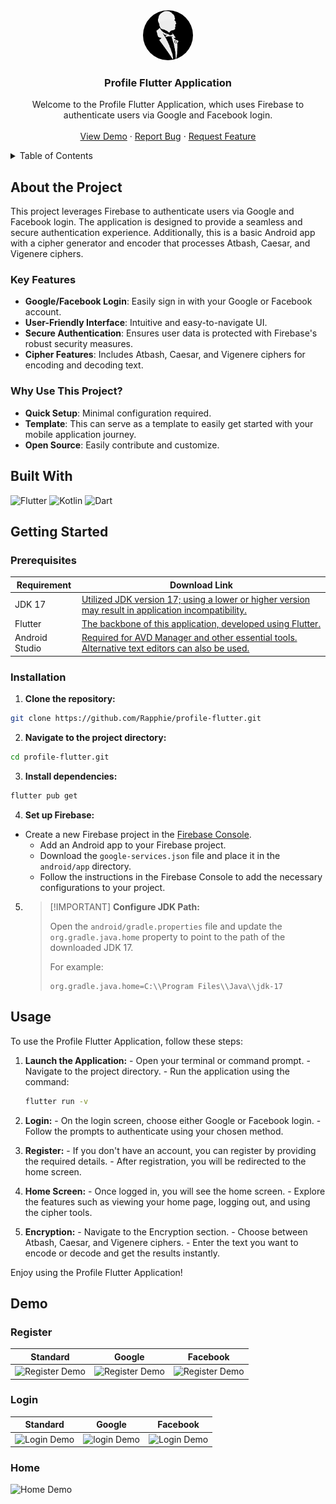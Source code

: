 <div align="center">
  <a href="demo/app-logo.png">
    <img src="demo/app-logo.png" alt="Logo" width="80" height="80" style="border-radius: 50%;">
  </a>

<h3 align="center">Profile Flutter Application</h3>

  <p align="center">
    Welcome to the Profile Flutter Application, which uses Firebase to authenticate users via Google and Facebook login.
    <br />
    <br />
    <a href="#demo">View Demo</a>
    ·
    <a href="https://github.com/Rapphie/profile-flutter/issues/new?labels=bug&template=bug-report---.md">Report Bug</a>
    ·
    <a href="https://github.com/Rapphie/profile-flutter/issues/new?labels=enhancement&template=feature-request---.md">Request Feature</a>
  </p>
</div>

<details>
  <summary>Table of Contents</summary>
  <ol>
    <li>
      <a href="#about-the-project">About The Project</a>
        <li><a href="#key-features">Key Features</a></li>
        <li><a href="#why-use-this-project">Why Use This Project?</a></li>   
        <li><a href="#built-with">Built With</a></li>   
    </li>
    <li>
      <a href="#getting-started">Getting Started</a>
      <ul>
        <li><a href="#prerequisites">Prerequisites</a></li>
        <li><a href="#installation">Installation</a></li>
      </ul>
    </li>
     <li><a href="#usage">Usage</a></li>
     <li>
      <a href="#demo">DEMO</a>
      <ul>
        <li>
          <a href="#prerequisites">Login</a>
        </li>
        <li>
          <a href="#prerequisites">Register</a>
        </li>
        <li>
          <a href="#prerequisites">Home</a>
        </li>
      </ul>
     </li>

  </ol>
</details>

## About the Project

This project leverages Firebase to authenticate users via Google and Facebook login. The application is designed to provide a seamless and secure authentication experience. Additionally, this is a basic Android app with a cipher generator and encoder that processes Atbash, Caesar, and Vigenere ciphers.

### Key Features

- **Google/Facebook Login**: Easily sign in with your Google or Facebook account.
- **User-Friendly Interface**: Intuitive and easy-to-navigate UI.
- **Secure Authentication**: Ensures user data is protected with Firebase's robust security measures.
- **Cipher Features**: Includes Atbash, Caesar, and Vigenere ciphers for encoding and decoding text.

### Why Use This Project?

- **Quick Setup**: Minimal configuration required.
- **Template**: This can serve as a template to easily get started with your mobile application journey.
- **Open Source**: Easily contribute and customize.

## Built With

![Flutter](https://img.shields.io/badge/Flutter-02569B?style=for-the-badge&logo=flutter&logoColor=white)
![Kotlin](https://img.shields.io/badge/Kotlin-7F52FF?style=for-the-badge&logo=kotlin&logoColor=white)
![Dart](https://img.shields.io/badge/Dart-0175C2?style=for-the-badge&logo=dart&logoColor=white)

## Getting Started

### Prerequisites

| Requirement    | Download Link                                                                                                                                                               |
| -------------- | --------------------------------------------------------------------------------------------------------------------------------------------------------------------------- |
| JDK 17         | [Utilized JDK version 17; using a lower or higher version may result in application incompatibility.](https://www.oracle.com/java/technologies/javase-jdk17-downloads.html) |
| Flutter        | [The backbone of this application, developed using Flutter.](https://docs.flutter.dev/get-started/install)                                                                  |
| Android Studio | [Required for AVD Manager and other essential tools. Alternative text editors can also be used.](https://developer.android.com/studio)                                      |

### Installation

 1. **Clone the repository:**

  ```sh
  git clone https://github.com/Rapphie/profile-flutter.git
  ```

 2. **Navigate to the project directory:**

  ```sh
  cd profile-flutter.git
  ```

 3. **Install dependencies:**

  ```sh
  flutter pub get
  ```

 4. **Set up Firebase:**

- Create a new Firebase project in the [Firebase Console](https://console.firebase.google.com/).
  - Add an Android app to your Firebase project.
  - Download the `google-services.json` file and place it in the `android/app` directory.
  - Follow the instructions in the Firebase Console to add the necessary configurations to your project.

 5. >  [!IMPORTANT]
    > **Configure JDK Path:**
    > 
    > Open the `android/gradle.properties` file and update the `org.gradle.java.home` property to point to the path of the downloaded JDK 17. 
    > 
    > For example:
    > ```properties
    > org.gradle.java.home=C:\\Program Files\\Java\\jdk-17
    > ```


## Usage

  To use the Profile Flutter Application, follow these steps:

  1. **Launch the Application:**
    - Open your terminal or command prompt.
    - Navigate to the project directory.
    - Run the application using the command:
      ```bash
      flutter run -v
      ```

  2. **Login:**
    - On the login screen, choose either Google or Facebook login.
    - Follow the prompts to authenticate using your chosen method.

  3. **Register:**
    - If you don't have an account, you can register by providing the required details.
    - After registration, you will be redirected to the home screen.

  4. **Home Screen:**
    - Once logged in, you will see the home screen.
    - Explore the features such as viewing your home page, logging out, and using the cipher tools.

  5. **Encryption:**
    - Navigate to the Encryption section.
    - Choose between Atbash, Caesar, and Vigenere ciphers.
    - Enter the text you want to encode or decode and get the results instantly.

  Enjoy using the Profile Flutter Application!

## Demo

### Register

| Standard                            | Google                                     | Facebook                                     |
| ----------------------------------- | ------------------------------------------ | -------------------------------------------- |
| ![Register Demo](demo/register.gif) | ![Register Demo](demo/register-google.gif) | ![Register Demo](demo/register-facebook.gif) |



### Login

| Standard                      | Google                               | Facebook                               |
| ----------------------------- | ------------------------------------ | -------------------------------------- |
| ![Login Demo](demo/login.gif) | ![login Demo](demo/login-google.gif) | ![Login Demo](demo/login-facebook.gif) |

### Home

![Home Demo](demo/home.gif)
